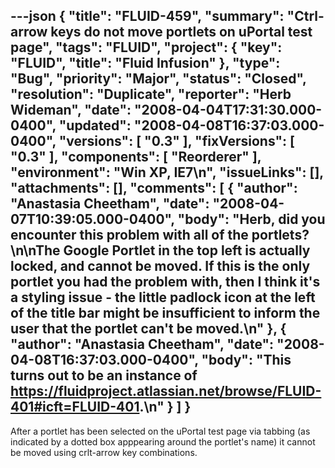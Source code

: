 ---json
{
  "title": "FLUID-459",
  "summary": "Ctrl-arrow keys do not move portlets on uPortal test page",
  "tags": "FLUID",
  "project": {
    "key": "FLUID",
    "title": "Fluid Infusion"
  },
  "type": "Bug",
  "priority": "Major",
  "status": "Closed",
  "resolution": "Duplicate",
  "reporter": "Herb Wideman",
  "date": "2008-04-04T17:31:30.000-0400",
  "updated": "2008-04-08T16:37:03.000-0400",
  "versions": [
    "0.3"
  ],
  "fixVersions": [
    "0.3"
  ],
  "components": [
    "Reorderer"
  ],
  "environment": "Win XP, IE7\n",
  "issueLinks": [],
  "attachments": [],
  "comments": [
    {
      "author": "Anastasia Cheetham",
      "date": "2008-04-07T10:39:05.000-0400",
      "body": "Herb, did you encounter this problem with all of the portlets?\n\nThe Google Portlet in the top left is actually locked, and cannot be moved. If this is the only portlet you had the problem with, then I think it's a styling issue - the little padlock icon at the left of the title bar might be insufficient to inform the user that the portlet can't be moved.\n"
    },
    {
      "author": "Anastasia Cheetham",
      "date": "2008-04-08T16:37:03.000-0400",
      "body": "This turns out to be an instance of <https://fluidproject.atlassian.net/browse/FLUID-401#icft=FLUID-401>.\n"
    }
  ]
}
---
After a portlet has been selected on the uPortal test page via tabbing (as indicated by a dotted box apppearing around the portlet's name) it cannot be moved using crlt-arrow key combinations.

        